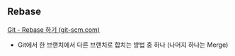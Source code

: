 
## Rebase 
[Git - Rebase 하기 (git-scm.com)](https://git-scm.com/book/ko/v2/Git-%EB%B8%8C%EB%9E%9C%EC%B9%98-Rebase-%ED%95%98%EA%B8%B0)
- Git에서 한 브랜치에서 다른 브랜치로 합치는 방법 중 하나 (나머지 하나는 Merge)

